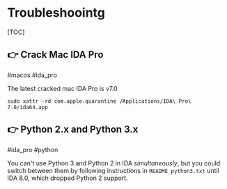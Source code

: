 # Troubleshoointg

[TOC]



## 👉 Crack Mac IDA Pro
#macos  #ida_pro

The latest cracked mac IDA Pro is v7.0

```shell
sudo xattr -rd com.apple.quarantine /Applications/IDA\ Pro\ 7.0/ida64.app
```



[MacOS安装IDA Pro 7.0 Crack]: https://ylcao.top/2022/01/09/macos安装ida-pro-7-0-crack全过程/
[MAC OS IDA 7.0 Mac 绿色版 BigSur可用 含keypatch插件]: https://www.52pojie.cn/thread-1437457-1-1.html
[ida mac安装2021年10月23号，mac11.6安装成功]: https://www.cnblogs.com/andy0816/p/15448681.html

[Warnings in MacOS #8]: https://github.com/Jinmo/ifred/issues/8



## 👉 Python 2.x and Python 3.x 
#ida_pro #python 

You can't use Python 3 and Python 2 in IDA _simultaneously_, but you could switch between them by following instructions in `README_python3.txt` until IDA 8.0, which dropped Python 2 support.



[Using Python 3.7 and 2.x in same IDA]: https://reverseengineering.stackexchange.com/questions/24562/using-python-3-7-and-2-x-in-same-ida

